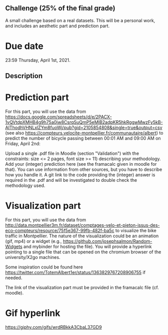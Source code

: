 
## Challenge (25% of the final grade)
A small challenge based on a real datasets. This will be a personal work, and includes an aesthetic part and prediction part.

# Due date
23:59 Thursday, April 1st, 2021.

## Description
# Prediction part
For this part, you will use the data from https://docs.google.com/spreadsheets/d/e/2PACX-1vQVtdpXMHB4g9h75a0jw8CsrqSuQmP5eMIB2adpKR5hkRggwMwzFy5kB-AIThodhVHNLxlZYm8fuoWj/pub?gid=2105854808&single=true&output=csv (see also https://compteurs.velocite-montpellier.fr/communautaire/albert) to predict the number of bicycle passing between 00:01 AM and 09:00 AM on Friday, April 2nd:

Upload a single .pdf file in Moodle (section "Validation") with the constraints: size <= 2 pages, font size >= 11) describing your methodology. Add your (integer) prediction here (see the framacalc given in moodle for that). You can use information from other sources, but you have to describe how you handle it. A git link to the code providing the (integer) answer is required in the .pdf and will be investigated to double check the methodology used.

# Visualization part
For this part, you will use the data from http://data.montpellier3m.fr/dataset/comptages-velo-et-pieton-issus-des-eco-compteurs/resource/75f5e367-99fb-482f-ba5c to visualize the bike traffic in Montpellier. The nature of the visualization could be an animation (gif, mp4) or a widget (e.g., https://github.com/josephsalmon/Random-Widgets and mybinder for hosting the file). You will provide a hyperlink pointing to a single file that can be opened on the chromium browser of the university/X2go machines.

Some inspiration could be found here https://twitter.com/TotemAlbert1er/status/1363829767208906755 if needed.

The link of the visualization part must be provided in the framacalc file (cf. moodle).

# Gif hyperlink
https://giphy.com/gifs/wrdRBkkA3CbaL37GD9
